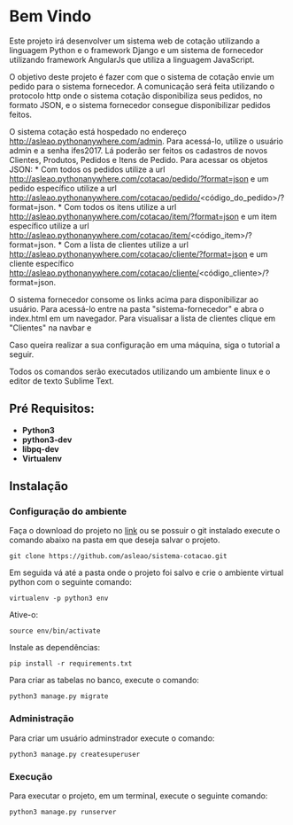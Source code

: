 # Bem Vindo

Este projeto irá desenvolver um sistema web de cotação utilizando a linguagem Python e o framework Django e um sistema de fornecedor utilizando framework AngularJs que utiliza a linguagem JavaScript.

O objetivo deste projeto é fazer com que o sistema de cotação envie um pedido para o sistema fornecedor. A comunicação será feita utilizando o protocolo http onde o sistema cotação disponibiliza
seus pedidos, no formato JSON, e o sistema fornecedor consegue disponibilizar pedidos feitos.

O sistema cotação está hospedado no endereço http://asleao.pythonanywhere.com/admin. Para acessá-lo, utilize o usuário admin e a senha ifes2017. Lá poderão ser feitos os cadastros de novos
Clientes, Produtos, Pedidos e Itens de Pedido. Para acessar os objetos JSON:
 	* Com todos os pedidos utilize a url http://asleao.pythonanywhere.com/cotacao/pedido/?format=json e um pedido
	  específico utilize a url http://asleao.pythonanywhere.com/cotacao/pedido/<código_do_pedido>/?format=json. 
	* Com todos os itens utilize a url http://asleao.pythonanywhere.com/cotacao/item/?format=json e um item 
	  específico utilize a url http://asleao.pythonanywhere.com/cotacao/item/<código_item>/?format=json. 
	* Com a lista de clientes utilize a url http://asleao.pythonanywhere.com/cotacao/cliente/?format=json e um
	cliente específico http://asleao.pythonanywhere.com/cotacao/cliente/<código_cliente>/?format=json.

O sistema fornecedor consome os links acima para disponibilizar ao usuário. Para acessá-lo entre na pasta "sistema-fornecedor" e abra o index.html em um navegador. 
Para visualisar a lista de clientes clique em "Clientes" na navbar e

Caso queira realizar a sua configuração em uma máquina, siga o tutorial a seguir. 

Todos os comandos serão executados utilizando um ambiente linux e o editor de texto Sublime Text.

## Pré Requisitos:
	
* **Python3**
* **python3-dev**
* **libpq-dev**
* **Virtualenv**	

## Instalação

### Configuração do ambiente

Faça o download do projeto no [link](https://github.com/asleao/sistema-cotacao.git) ou se possuir o git instalado execute o comando abaixo na pasta em que deseja salvar o projeto.

	git clone https://github.com/asleao/sistema-cotacao.git

Em seguida vá até a pasta onde o projeto foi salvo e crie o ambiente virtual python com o seguinte comando:
	
	virtualenv -p python3 env

Ative-o:

	source env/bin/activate

Instale as dependências:

	pip install -r requirements.txt

Para criar as tabelas no banco, execute o comando:

	python3 manage.py migrate

### Administração

Para criar um usuário adminstrador execute o comando:

	python3 manage.py createsuperuser

### Execução

Para executar o projeto, em um terminal, execute o seguinte comando:

	python3 manage.py runserver



